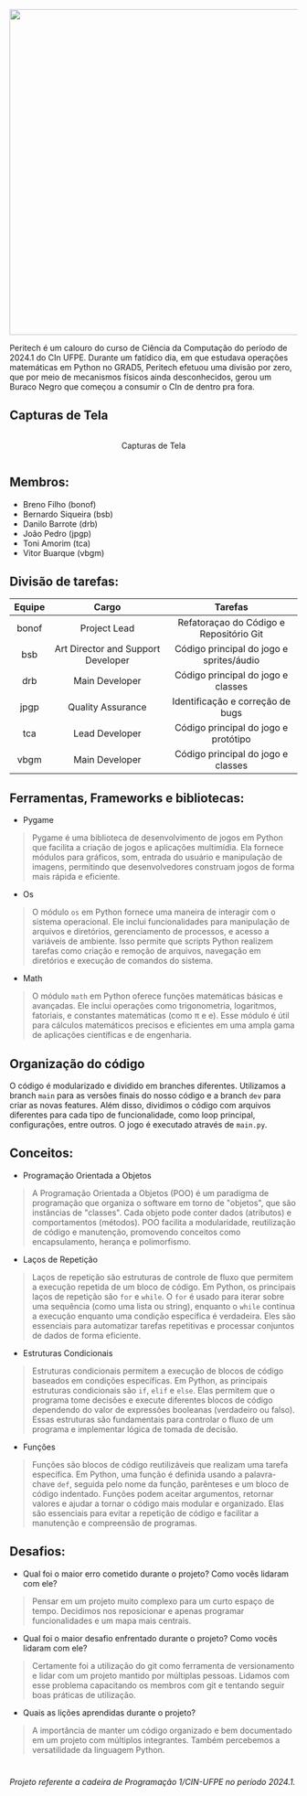 
<p align="center">
  <img src="https://github.com/user-attachments/assets/3abb0350-5112-4688-b9fe-f92b3ab7b2f2" width="570" height="570">
</p>

Peritech é um calouro do curso de Ciência da Computação do período de 2024.1 do CIn UFPE. Durante um fatídico dia, em que estudava operações matemáticas em Python no GRAD5, Peritech efetuou uma divisão por zero, que por meio de mecanismos físicos ainda desconhecidos, gerou um Buraco Negro que começou a consumir o CIn de dentro pra fora. 

## Capturas de Tela
<div style="display: flex; justify-content: space-around;">
  <p>Capturas de Tela</p>
</div>

## Membros: 
* Breno Filho (bonof)
* Bernardo Siqueira (bsb)
* Danilo Barrote (drb)
* João Pedro (jpgp)
* Toni Amorim (tca)
* Vitor Buarque (vbgm)

## Divisão de tarefas:
| **Equipe** | **Cargo** | **Tarefas** |
| :---: | :--: |:--:|
| bonof | Project Lead | Refatoraçao do Código e Repositório Git |
| bsb | Art Director and Support Developer | Código principal do jogo e sprites/áudio |
| drb | Main Developer | Código principal do jogo e classes |
| jpgp | Quality Assurance | Identificação e correção de bugs |
| tca | Lead Developer | Código principal do jogo e protótipo |
| vbgm | Main Developer | Código principal do jogo e classes |

## Ferramentas, Frameworks e bibliotecas: 
* Pygame
> Pygame é uma biblioteca de desenvolvimento de jogos em Python que facilita a criação de jogos e aplicações multimídia. Ela fornece módulos para gráficos, som, entrada do usuário e manipulação de imagens, permitindo que desenvolvedores construam jogos de forma mais rápida e eficiente.
* Os
> O módulo `os` em Python fornece uma maneira de interagir com o sistema operacional. Ele inclui funcionalidades para manipulação de arquivos e diretórios, gerenciamento de processos, e acesso a variáveis de ambiente. Isso permite que scripts Python realizem tarefas como criação e remoção de arquivos, navegação em diretórios e execução de comandos do sistema.
* Math
> O módulo `math` em Python oferece funções matemáticas básicas e avançadas. Ele inclui operações como trigonometria, logaritmos, fatoriais, e constantes matemáticas (como π e e). Esse módulo é útil para cálculos matemáticos precisos e eficientes em uma ampla gama de aplicações científicas e de engenharia.

## Organização do código
O código é modularizado e dividido em branches diferentes. Utilizamos a branch `main` para as versões finais do nosso código e a branch `dev` para criar as novas features. 
Além disso, dividimos o código com arquivos diferentes para cada tipo de funcionalidade, como loop principal, configurações, entre outros.
O jogo é executado através de `main.py`.

## Conceitos:
* Programação Orientada a Objetos
> A Programação Orientada a Objetos (POO) é um paradigma de programação que organiza o software em torno de "objetos", que são instâncias de "classes". Cada objeto pode conter dados (atributos) e comportamentos (métodos). POO facilita a modularidade, reutilização de código e manutenção, promovendo conceitos como encapsulamento, herança e polimorfismo.
* Laços de Repetição
> Laços de repetição são estruturas de controle de fluxo que permitem a execução repetida de um bloco de código. Em Python, os principais laços de repetição são `for` e `while`. O `for` é usado para iterar sobre uma sequência (como uma lista ou string), enquanto o `while` continua a execução enquanto uma condição específica é verdadeira. Eles são essenciais para automatizar tarefas repetitivas e processar conjuntos de dados de forma eficiente.
* Estruturas Condicionais
> Estruturas condicionais permitem a execução de blocos de código baseados em condições específicas. Em Python, as principais estruturas condicionais são `if`, `elif` e `else`. Elas permitem que o programa tome decisões e execute diferentes blocos de código dependendo do valor de expressões booleanas (verdadeiro ou falso). Essas estruturas são fundamentais para controlar o fluxo de um programa e implementar lógica de tomada de decisão.
* Funções
> Funções são blocos de código reutilizáveis que realizam uma tarefa específica. Em Python, uma função é definida usando a palavra-chave `def`, seguida pelo nome da função, parênteses e um bloco de código indentado. Funções podem aceitar argumentos, retornar valores e ajudar a tornar o código mais modular e organizado. Elas são essenciais para evitar a repetição de código e facilitar a manutenção e compreensão de programas.

## Desafios:
* Qual foi o maior erro cometido durante o projeto? Como vocês lidaram com ele?
> Pensar em um projeto muito complexo para um curto espaço de tempo. Decidimos nos reposicionar e apenas programar funcionalidades e um mapa mais centrais.
* Qual foi o maior desafio enfrentado durante o projeto? Como vocês lidaram com ele?
> Certamente foi a utilização do git como ferramenta de versionamento e lidar com um projeto mantido por múltiplas pessoas. Lidamos com esse problema capacitando os membros com git e tentando seguir boas práticas de utilização.
* Quais as lições aprendidas durante o projeto?
> A importância de manter um código organizado e bem documentado em um projeto com múltiplos integrantes. Também percebemos a versatilidade da linguagem Python.

#
###### _Projeto referente a cadeira de Programação 1/CIN-UFPE no período 2024.1._

